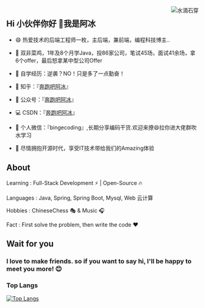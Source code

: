 <img align="right" src="https://github-readme-stats.vercel.app/api?username=Datalong&show_icons=true&theme=radical"  alt="水滴石穿" align="right" style="margin-bottom: 20px;"/>

## Hi 小伙伴你好 👋我是阿冰

- 😄 热爱技术的后端工程师一枚，主后端，兼前端，编程科技博主..

- 🤜 双非菜鸡，1年及8个月学Java，投86家公司，笔试45场，面试41余场，拿6个offer，最后怒拿某中型公司Offer

- 🌱 自学经历：逆袭？NO！只是多了一点勤奋！

- 🐶 知乎：『[奔跑吧阿冰](https://www.zhihu.com/people/aifu-lian/posts)』

- 👯 公众号：『[奔跑吧阿冰](https://mp.weixin.qq.com/s/-mrxVYKTS-3v1BBERprBpQ)』

- 💻 CSDN：『[奔跑吧阿冰](https://blog.csdn.net/weixin_45817252?spm=3001.5343)』

- 💬 个人微信：『bingecoding』,长期分享编码干货.欢迎来撩😄拉你进大佬群吹水学习

- 👏 尽情拥抱开源时代，享受IT技术带给我们的Amazing体验

## About
Learning : Full-Stack Development ⚡ | Open-Source 🔥

Languages : Java, Spring, Spring Boot, Mysql, Web 云计算

Hobbies : ChineseChess 🎭 & Music 🎧

Fact : First solve the problem, then write the code ❤️

## Wait for you

### I love to make friends. so if you want to say hi, I'll be happy to meet you more! 😊

### Top Langs

[![Top Langs](https://github-readme-stats.vercel.app/api/top-langs/?username=Datalong)](https://github.com/Datalong/)







 







